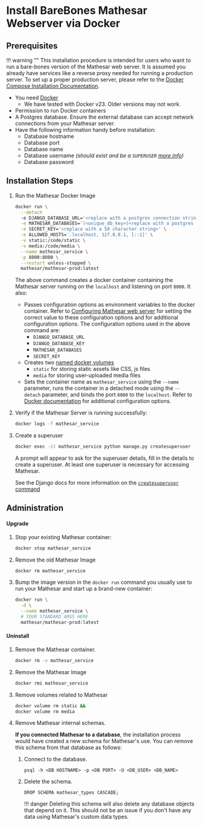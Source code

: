 # Install BareBones Mathesar Webserver via Docker


## Prerequisites
!!! warning ""
    This installation procedure is intended for users who want to run a bare-bones version of the Mathesar web server. It is assumed you already have services like a reverse proxy needed for running a production server. To set up a proper production server, please refer to the [Docker Compose Installation Documentation](../docker-compose/index.md).

- You need [Docker](https://docs.docker.com/get-docker/)
    - We have tested with Docker v23. Older versions may not work.
- Permission to run Docker containers
- A Postgres database. Ensure the external database can accept network connections from your Mathesar server.
- Have the following information handy before installation:
    - Database hostname
    - Database port
    - Database name
    - Database username _(should exist and be a `SUPERUSER` [more info](https://www.postgresql.org/docs/13/sql-createrole.html))_
    - Database password

## Installation Steps

1. Run the Mathesar Docker Image

    ```bash
    docker run \
      --detach
      -e DJANGO_DATABASE_URL='<replace with a postgres connection string>' \
      -e MATHESAR_DATABASES='(<unique_db_key>|<replace with a postgres connection array>)' \
      -e SECRET_KEY='<replace with a 50 character string>' \
      -e ALLOWED_HOSTS='.localhost, 127.0.0.1, [::1]' \
      -v static:/code/static \
      -v media:/code/media \
      --name mathesar_service \
      -p 8000:8000 \
      --restart unless-stopped \
      mathesar/mathesar-prod:latest
    ```
    
    The above command creates a docker container containing the Mathesar server running on the `localhost` and listening on port `8000`. It also:

    - Passes configuration options as environment variables to the docker container. Refer to [Configuring Mathesar web server](../../configuration/env-variables.md#backend) for setting the correct value to these configuration options and for additional configuration options. The configuration options used in the above command are:
        - `DJANGO_DATABASE_URL`
        - `DJANGO_DATABASE_KEY`
        - `MATHESAR_DATABASES`
        - `SECRET_KEY`
    - Creates two [named docker volumes](https://docs.docker.com/storage/volumes/)
        - `static` for storing static assets like CSS, js files
        - `media` for storing user-uploaded media files
    - Sets the container name as `mathesar_service` using the `--name` parameter, runs the container in a detached mode using the `--detach` parameter, and binds the port `8000` to the `localhost`. Refer to [Docker documentation](https://docs.docker.com/engine/reference/commandline/run/#options) for additional configuration options.

1. Verify if the Mathesar Server is running successfully:
    ```bash
    docker logs -f mathesar_service
    ```

1. Create a superuser
    ```bash
    docker exec -it mathesar_service python manage.py createsuperuser
    ```
    A prompt will appear to ask for the superuser details, fill in the details to create a superuser. At least one superuser is necessary for accessing Mathesar.

    See the Django docs for more information on the [`createsuperuser` command](https://docs.djangoproject.com/en/4.2/ref/django-admin/#createsuperuser)

## Administration

#### Upgrade

1. Stop your existing Mathesar container:

    ```bash
    docker stop mathesar_service
    ```

1. Remove the old Mathesar Image
    ```bash
    docker rm mathesar_service
    ```

1. Bump the image version in the `docker run` command you usually use to run your
   Mathesar and start up a brand-new container:

    ```bash
    docker run \
      -d \
      --name mathesar_service \
      # YOUR STANDARD ARGS HERE
      mathesar/mathesar-prod:latest
    ```


#### Uninstall

1. Remove the Mathesar container.

    ```bash
    docker rm -v mathesar_service
    ```

2. Remove the Mathesar Image

    ```bash
    docker rmi mathesar_service
    ```

3. Remove volumes related to Mathesar

    ```bash
    docker volume rm static &&
    docker volume rm media
    ```

4. Remove Mathesar internal schemas.

    **If you connected Mathesar to a database**, the installation process would have created a new schema for Mathesar's use. You can remove this schema from that database as follows:

    1. Connect to the database.

        ```
        psql -h <DB HOSTNAME> -p <DB PORT> -U <DB_USER> <DB_NAME>
        ```

    2. Delete the schema.

        ```postgresql
        DROP SCHEMA mathesar_types CASCADE;
        ```

        !!! danger 
            Deleting this schema will also delete any database objects that depend on it. This should not be an issue if you don't have any data using Mathesar's custom data types.
